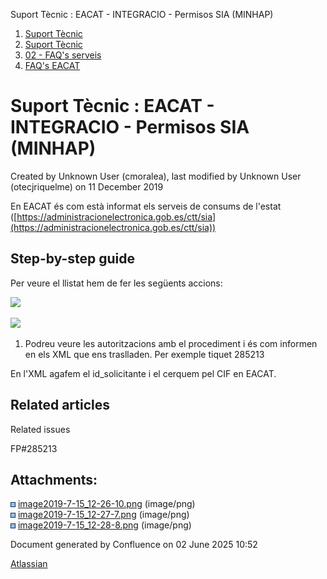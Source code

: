 Suport Tècnic : EACAT - INTEGRACIO - Permisos SIA (MINHAP)  

1.  [Suport Tècnic](index.html)
2.  [Suport Tècnic](13893782.html)
3.  [02 - FAQ's serveis](26313393.html)
4.  [FAQ's EACAT](28705559.html)

Suport Tècnic : EACAT - INTEGRACIO - Permisos SIA (MINHAP)
==========================================================

Created by Unknown User (cmoralea), last modified by Unknown User (otecjriquelme) on 11 December 2019

En EACAT és com està informat els serveis de consums de l'estat ([https://administracionelectronica.gob.es/ctt/sia](https://administracionelectronica.gob.es/ctt/sia))

Step-by-step guide
------------------

Per veure el llistat hem de fer les següents accions:

![](attachments/26313531/26317510.png)

![](attachments/26313531/26317511.png)

1.  Podreu veure les autoritzacions amb el procediment i és com informen en els XML que ens traslladen. Per exemple tiquet 285213

En l'XML agafem el id\_solicitante i el cerquem pel CIF en EACAT.

  

Related articles
----------------

  

Related issues

FP#285213

Attachments:
------------

![](images/icons/bullet_blue.gif) [image2019-7-15\_12-26-10.png](attachments/26313531/26317510.png) (image/png)  
![](images/icons/bullet_blue.gif) [image2019-7-15\_12-27-7.png](attachments/26313531/26317511.png) (image/png)  
![](images/icons/bullet_blue.gif) [image2019-7-15\_12-28-8.png](attachments/26313531/26317508.png) (image/png)  

Document generated by Confluence on 02 June 2025 10:52

[Atlassian](http://www.atlassian.com/)